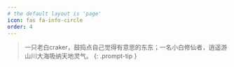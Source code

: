 ```yaml
---
# the default layout is 'page'
icon: fas fa-info-circle
order: 4
---
```


> 一只老白craker，鼓捣点自己觉得有意思的东东；一名小白修仙者，逍遥游山川大海吸纳天地灵气。
{: .prompt-tip }
